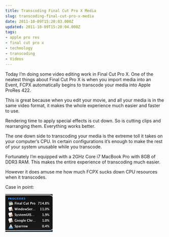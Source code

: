 ```yaml
---
title: Transcoding Final Cut Pro X Media
slug: transcoding-final-cut-pro-x-media
date: 2011-10-09T15:20:03.000Z
updated: 2011-10-09T15:20:04.000Z
tags:
- apple pro res
- final cut pro x
- technology
- transcoding
- Videos
---
```


Today I’m doing some video editing work in Final Cut Pro X.  One of the neatest things about Final Cut Pro X is when you import media into an Event, FCPX automatically begins to transcode your media into Apple ProRes 422.

This is great because when you edit your movie, and all your media is in the same video format, it makes the whole experience much easier and faster to use.

Rendering time to apply special effects is cut down.  So is cutting clips and rearranging them.  Everything works better.

The one down side to transcoding your media is the extreme toll it takes on your computer’s CPU.  In certain configurations it’s enough to make the rest of your system unusable while you transcode.

Fortunately I’m equipped with a 2GHz Core i7 MacBook Pro with 8GB of DDR3 RAM. This makes the entire experience of transcoding much easier.

However it does amuse me how much FCPX sucks down CPU resources when it transcodes.

Case in point:

<a href="http://blog.harrywolff.com/2011/10/transcoding-final-cut-pro-x-media/fcpx-processes/" rel="attachment wp-att-1797"><img src="/images/posts/2011/10/fcpx-processes.png" alt="" title="fcpx processes" width="149" height="119" class="aligncenter size-full wp-image-1797" /></a>

